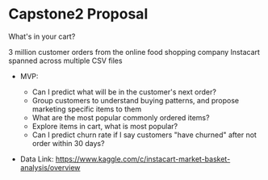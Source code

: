 # Capstone2 Proposal

What's in your cart?

3 million customer orders from the online food shopping company Instacart spanned across multiple CSV files

* MVP: 
    - Can I predict what will be in the customer's next order?
    - Group customers to understand buying patterns, and propose marketing specific items to them
    - What are the most popular commonly ordered items?
    - Explore items in cart, what is most popular?
    - Can I predict churn rate if I say customers "have churned" after not order  within 30 days?

* Data Link: https://www.kaggle.com/c/instacart-market-basket-analysis/overview
